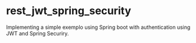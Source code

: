 # rest_jwt_spring_security
Implementing a simple exemplo using Spring boot with authentication using JWT and Spring Securiry.
